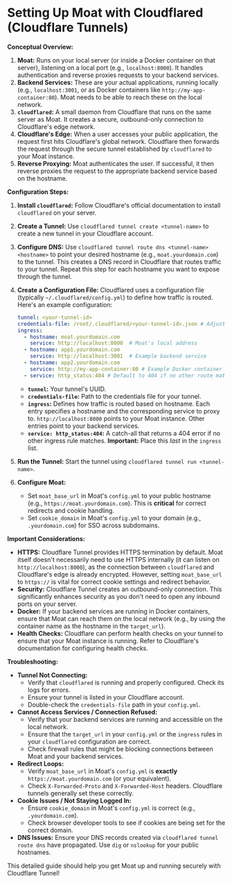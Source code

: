 # Setting Up Moat with Cloudflared (Cloudflare Tunnels)

**Conceptual Overview:**

1.  **Moat:** Runs on your local server (or inside a Docker container on that server), listening on a local port (e.g., `localhost:8000`). It handles authentication and reverse proxies requests to your backend services.
2.  **Backend Services:** These are your actual applications, running locally (e.g., `localhost:3001`, or as Docker containers like `http://my-app-container:80`). Moat needs to be able to reach these on the local network.
3.  **`cloudflared`:** A small daemon from Cloudflare that runs on the same server as Moat. It creates a secure, outbound-only connection to Cloudflare's edge network.
4.  **Cloudflare's Edge:** When a user accesses your public application, the request first hits Cloudflare's global network. Cloudflare then forwards the request through the secure tunnel established by `cloudflared` to your Moat instance.
5.  **Reverse Proxying:** Moat authenticates the user.  If successful, it then reverse proxies the request to the appropriate backend service based on the hostname.

**Configuration Steps:**

1.  **Install `cloudflared`:** Follow Cloudflare's official documentation to install `cloudflared` on your server.
2.  **Create a Tunnel:** Use `cloudflared tunnel create <tunnel-name>` to create a new tunnel in your Cloudflare account.
3.  **Configure DNS:**  Use `cloudflared tunnel route dns <tunnel-name> <hostname>` to point your desired hostname (e.g., `moat.yourdomain.com`) to the tunnel.  This creates a DNS record in Cloudflare that routes traffic to your tunnel.  Repeat this step for each hostname you want to expose through the tunnel.
4.  **Create a Configuration File:** Cloudflared uses a configuration file (typically `~/.cloudflared/config.yml`) to define how traffic is routed.  Here's an example configuration:

    ```yaml
    tunnel: <your-tunnel-id>
    credentials-file: /root/.cloudflared/<your-tunnel-id>.json # Adjust path as needed
    ingress:
      - hostname: moat.yourdomain.com
        service: http://localhost:8000  # Moat's local address
      - hostname: app1.yourdomain.com
        service: http://localhost:3001  # Example backend service
      - hostname: app2.yourdomain.com
        service: http://my-app-container:80 # Example Docker container
      - service: http_status:404 # Default to 404 if no other route matches
    ```

    *   **`tunnel`:** Your tunnel's UUID.
    *   **`credentials-file`:** Path to the credentials file for your tunnel.
    *   **`ingress`:** Defines how traffic is routed based on hostname.  Each entry specifies a hostname and the corresponding service to proxy to. `http://localhost:8000` points to your Moat instance.  Other entries point to your backend services.
    *   **`service: http_status:404`:**  A catch-all that returns a 404 error if no other ingress rule matches.  **Important:** Place this *last* in the `ingress` list.

5.  **Run the Tunnel:** Start the tunnel using `cloudflared tunnel run <tunnel-name>`.

6.  **Configure Moat:**
    *   Set `moat_base_url` in Moat's `config.yml` to your public hostname (e.g., `https://moat.yourdomain.com`). This is **critical** for correct redirects and cookie handling.
    *   Set `cookie_domain` in Moat's `config.yml` to your domain (e.g., `.yourdomain.com`) for SSO across subdomains.

**Important Considerations:**

*   **HTTPS:** Cloudflare Tunnel provides HTTPS termination by default. Moat itself doesn't necessarily need to use HTTPS internally (it can listen on `http://localhost:8000`), as the connection between `cloudflared` and Cloudflare's edge is already encrypted. However, setting `moat_base_url` to `https://` is vital for correct cookie settings and redirect behavior.
*   **Security:** Cloudflare Tunnel creates an outbound-only connection. This significantly enhances security as you don't need to open any inbound ports on your server.
*   **Docker:** If your backend services are running in Docker containers, ensure that Moat can reach them on the local network (e.g., by using the container name as the hostname in the `target_url`).
*   **Health Checks:** Cloudflare can perform health checks on your tunnel to ensure that your Moat instance is running.  Refer to Cloudflare's documentation for configuring health checks.

**Troubleshooting:**

*   **Tunnel Not Connecting:**
    *   Verify that `cloudflared` is running and properly configured. Check its logs for errors.
    *   Ensure your tunnel is listed in your Cloudflare account.
    *   Double-check the `credentials-file` path in your `config.yml`.
*   **Cannot Access Services / Connection Refused:**
    *   Verify that your backend services are running and accessible on the local network.
    *   Ensure that the `target_url` in your `config.yml` or the `ingress` rules in your `cloudflared` configuration are correct.
    *   Check firewall rules that might be blocking connections between Moat and your backend services.
*   **Redirect Loops:**
    *   Verify `moat_base_url` in Moat's `config.yml` is **exactly** `https://moat.yourdomain.com` (or your equivalent).
    *   Check `X-Forwarded-Proto` and `X-Forwarded-Host` headers. Cloudflare tunnels generally set these correctly.
*   **Cookie Issues / Not Staying Logged In:**
    *   Ensure `cookie_domain` in Moat's `config.yml` is correct (e.g., `.yourdomain.com`).
    *   Check browser developer tools to see if cookies are being set for the correct domain.
*   **DNS Issues:** Ensure your DNS records created via `cloudflared tunnel route dns` have propagated. Use `dig` or `nslookup` for your public hostnames.

This detailed guide should help you get Moat up and running securely with Cloudflare Tunnel!